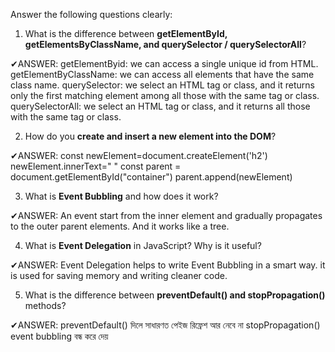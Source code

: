 Answer the following questions clearly:

1. What is the difference between **getElementById, getElementsByClassName, and querySelector / querySelectorAll**?

✔ANSWER:  getElementByid:         we can access a single unique id from HTML.
          getElementByClassName: we can access all elements that have the same class name.
          querySelector:         we select an HTML tag or class, and it returns only the first matching element among all those with the same tag or class.
          querySelectorAll:      we select an HTML tag or class, and it returns all those with the same tag or class.
          
       
2. How do you **create and insert a new element into the DOM**?

✔ANSWER: const newElement=document.createElement('h2')
         newElement.innerText=" "
         const parent =  document.getElementById("container")
         parent.append(newElement)

3. What is **Event Bubbling** and how does it work?

✔ANSWER:  An event start from the inner element and gradually propagates to the outer parent elements. And it works like a tree.


4. What is **Event Delegation** in JavaScript? Why is it useful?

✔ANSWER:  Event Delegation helps to write Event Bubbling in a smart way.
          it is used for saving memory and writing cleaner code.

        
5. What is the difference between **preventDefault() and stopPropagation()** methods?

✔ANSWER: preventDefault() দিলে সাধারণত পেইজ রিফ্রেশ আর নেবে না
         stopPropagation() event bubbling বন্ধ করে দেয়







